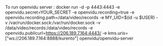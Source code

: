 To run openvidu server :
docker run -d -p 4443:4443 -e openvidu.secret=YOUR_SECRET -e openvidu.recording=true -e openvidu.recording.path=/data/video/records -e MY_UID=$(id -u $USER) -v /var/run/docker.sock:/var/run/docker.sock -v /data/video/records:/data/video/records -e openvidu.publicurl=https://206.189.7.164:4443/ -e kms.uris=[\"ws://206.189.7.164:8888/kurento\"] openvidu/openvidu-server


